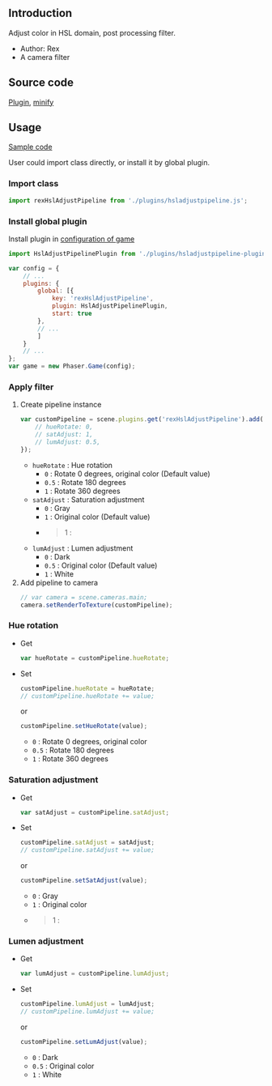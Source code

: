 ## Introduction

Adjust color in HSL domain, post processing filter.

- Author: Rex
- A camera filter

## Source code

[Plugin](https://github.com/rexrainbow/phaser3-rex-notes/blob/master/plugins/hsladjustpipeline-plugin.js), [minify](https://github.com/rexrainbow/phaser3-rex-notes/blob/master/plugins/dist/rexhsladjustpipelineplugin.min.js)

## Usage

[Sample code](https://github.com/rexrainbow/phaser3-rex-notes/tree/master/examples/shader-hsladjust)

User could import class directly, or install it by global plugin.

### Import class

```javascript
import rexHslAdjustPipeline from './plugins/hsladjustpipeline.js';
```

### Install global plugin

Install plugin in [configuration of game](game.md#configuration)

```javascript
import HslAdjustPipelinePlugin from './plugins/hsladjustpipeline-plugin.js';

var config = {
    // ...
    plugins: {
        global: [{
            key: 'rexHslAdjustPipeline',
            plugin: HslAdjustPipelinePlugin,
            start: true
        },
        // ...
        ]
    }
    // ...
};
var game = new Phaser.Game(config);
```

### Apply filter

1. Create pipeline instance
    ```javascript
    var customPipeline = scene.plugins.get('rexHslAdjustPipeline').add(scene, key, {
        // hueRotate: 0,
        // satAdjust: 1,
        // lumAdjust: 0.5,
    });
    ```
    - `hueRotate` : Hue rotation
        - `0` : Rotate 0 degrees, original color (Default value)
        - `0.5` : Rotate 180 degrees
        - `1` : Rotate 360 degrees
    - `satAdjust` : Saturation adjustment
        - `0` : Gray
        - `1` : Original color (Default value)
        - > 1 :
    - `lumAdjust` : Lumen adjustment
        - `0` : Dark
        - `0.5` : Original color (Default value)
        - `1` : White
2. Add pipeline to camera
    ```javascript
    // var camera = scene.cameras.main;
    camera.setRenderToTexture(customPipeline);
    ```

### Hue rotation

- Get
    ```javascript
    var hueRotate = customPipeline.hueRotate;
    ```
- Set
    ```javascript
    customPipeline.hueRotate = hueRotate;
    // customPipeline.hueRotate += value;
    ```
    or
    ```javascript
    customPipeline.setHueRotate(value);
    ```
    - `0` : Rotate 0 degrees, original color
    - `0.5` : Rotate 180 degrees
    - `1` : Rotate 360 degrees

### Saturation adjustment

- Get
    ```javascript
    var satAdjust = customPipeline.satAdjust;
    ```
- Set
    ```javascript
    customPipeline.satAdjust = satAdjust;
    // customPipeline.satAdjust += value;
    ```
    or
    ```javascript
    customPipeline.setSatAdjust(value);
    ```
    - `0` : Gray
    - `1` : Original color
    - > 1 :

### Lumen adjustment

- Get
    ```javascript
    var lumAdjust = customPipeline.lumAdjust;
    ```
- Set
    ```javascript
    customPipeline.lumAdjust = lumAdjust;
    // customPipeline.lumAdjust += value;
    ```
    or
    ```javascript
    customPipeline.setLumAdjust(value);
    ```
    - `0` : Dark
    - `0.5` : Original color
    - `1` : White
